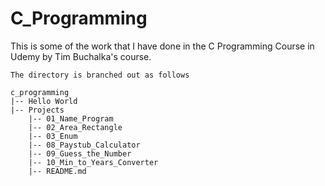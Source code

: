 # C_Programming

This is some of the work that I have done in the C Programming Course in Udemy by Tim Buchalka's course. 



```
The directory is branched out as follows

c_programming
|-- Hello World
|-- Projects
    |-- 01_Name_Program
    |-- 02_Area_Rectangle
    |-- 03_Enum
    |-- 08_Paystub_Calculator
    |-- 09_Guess_the_Number
    |-- 10_Min_to_Years_Converter
    |-- README.md

```


   
  

   
